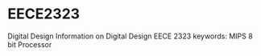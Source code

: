 # EECE2323
Digital Design 
Information on Digital Design EECE 2323 
keywords:
MIPS 8 bit Processor 
